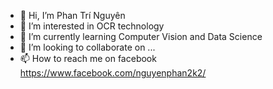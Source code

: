 - 👋 Hi, I’m Phan Trí Nguyên
- 👀 I’m interested in OCR technology
- 🌱 I’m currently learning Computer Vision and Data Science
- 💞️ I’m looking to collaborate on ...
- 📫 How to reach me on facebook https://www.facebook.com/nguyenphan2k2/

<!---
phantringuyen/phantringuyen is a ✨ special ✨ repository because its `README.md` (this file) appears on your GitHub profile.
You can click the Preview link to take a look at your changes.
--->
